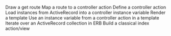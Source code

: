 


Draw a get route
Map a route to a controller action
Define a controller action
Load instances from ActiveRecord into a controller instance variable
Render a template
Use an instance variable from a controller action in a template
Iterate over an ActiveRecord collection in ERB
Build a classical index action/view
